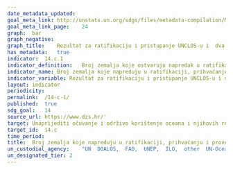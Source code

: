 ```yaml
---	
date_metadata_updated:	
goal_meta_link:	http://unstats.un.org/sdgs/files/metadata-compilation/Metadata-Goal-14.pdf'
goal_meta_link_page:	24
graph:	bar
graph_negative:	
graph_title:	Rezultat za ratifikaciju i pristupanje UNCLOS-u i  dva provedbena sporazuma
has_metadata:	true
indicator:	14.c.1
indicator_definition:	Broj zemalja koje ostvaruju napredak u ratifikaciji, prihvaćanju i provedbi putem pravnih, političkih i institucionalnih okvira, instrumenata povezanih s oceanom koji provode međunarodno pravo, kako je izraženo u Konvenciji Ujedinjenih naroda o pravu mora (UNCLOS), za očuvanje i održivo korištenje oceanima i njihovim resursima.
indicator_name:	Broj zemalja koje napreduju u ratifikaciji, prihvaćanju i provedbi pravnih, političkih i institucionalnih okvira, instrumenata vezanih uz ocean koji provode međunarodno pravo, što se odražava u Konvenciji Ujedinjenih naroda o pravu mora, radi očuvanja i održivog korištenja oceana i njihovih resursa.
indicator_variable:	Rezultat za ratifikaciju i pristupanje UNCLOS-u i dva provedbena sporazuma
layout:	indicator
periodicity:	
permalink:	/14-c-1/
published:	true
sdg_goal:	14
source_url:	https://www.dzs.hr/'
target:	Unaprijediti očuvanje i održivo korištenje oceana i njihovih resursa primjenom zakona koji se odražava u Konvenciji Ujedinjenih naroda o pravu mora, kojim se osigurava pravni okvir za očuvanje i održivo korištenje oceana i njihovih resursa, kako je navedeno u stavku 158 " Budućnost koju želimo "
target_id:	14.c
time_period:	
title:	Broj zemalja koje napreduju u ratifikaciji, prihvaćanju i provedbi pravnih, političkih i institucionalnih okvira, instrumenata vezanih uz ocean koji provode međunarodno pravo, što se odražava u Konvenciji Ujedinjenih naroda o pravu mora, radi očuvanja i održivog korištenja oceana i njihovih resursa
un_custodial_agency:	"UN  DOALOS,  FAO,  UNEP,  ILO,  other  UN-Oceans  agencies"
un_designated_tier:	2
---	
```

